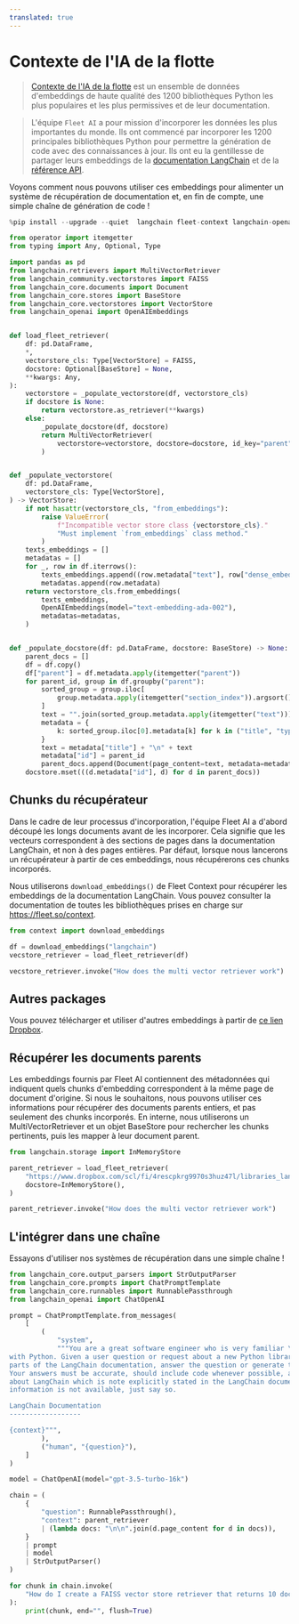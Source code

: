 ```yaml
---
translated: true
---
```


# Contexte de l'IA de la flotte

>[Contexte de l'IA de la flotte](https://www.fleet.so/context) est un ensemble de données d'embeddings de haute qualité des 1200 bibliothèques Python les plus populaires et les plus permissives et de leur documentation.

>L'équipe `Fleet AI` a pour mission d'incorporer les données les plus importantes du monde. Ils ont commencé par incorporer les 1200 principales bibliothèques Python pour permettre la génération de code avec des connaissances à jour. Ils ont eu la gentillesse de partager leurs embeddings de la [documentation LangChain](/docs/get_started/introduction) et de la [référence API](https://api.python.langchain.com/en/latest/api_reference.html).

Voyons comment nous pouvons utiliser ces embeddings pour alimenter un système de récupération de documentation et, en fin de compte, une simple chaîne de génération de code !

```python
%pip install --upgrade --quiet  langchain fleet-context langchain-openai pandas faiss-cpu # faiss-gpu for CUDA supported GPU
```

```python
from operator import itemgetter
from typing import Any, Optional, Type

import pandas as pd
from langchain.retrievers import MultiVectorRetriever
from langchain_community.vectorstores import FAISS
from langchain_core.documents import Document
from langchain_core.stores import BaseStore
from langchain_core.vectorstores import VectorStore
from langchain_openai import OpenAIEmbeddings


def load_fleet_retriever(
    df: pd.DataFrame,
    *,
    vectorstore_cls: Type[VectorStore] = FAISS,
    docstore: Optional[BaseStore] = None,
    **kwargs: Any,
):
    vectorstore = _populate_vectorstore(df, vectorstore_cls)
    if docstore is None:
        return vectorstore.as_retriever(**kwargs)
    else:
        _populate_docstore(df, docstore)
        return MultiVectorRetriever(
            vectorstore=vectorstore, docstore=docstore, id_key="parent", **kwargs
        )


def _populate_vectorstore(
    df: pd.DataFrame,
    vectorstore_cls: Type[VectorStore],
) -> VectorStore:
    if not hasattr(vectorstore_cls, "from_embeddings"):
        raise ValueError(
            f"Incompatible vector store class {vectorstore_cls}."
            "Must implement `from_embeddings` class method."
        )
    texts_embeddings = []
    metadatas = []
    for _, row in df.iterrows():
        texts_embeddings.append((row.metadata["text"], row["dense_embeddings"]))
        metadatas.append(row.metadata)
    return vectorstore_cls.from_embeddings(
        texts_embeddings,
        OpenAIEmbeddings(model="text-embedding-ada-002"),
        metadatas=metadatas,
    )


def _populate_docstore(df: pd.DataFrame, docstore: BaseStore) -> None:
    parent_docs = []
    df = df.copy()
    df["parent"] = df.metadata.apply(itemgetter("parent"))
    for parent_id, group in df.groupby("parent"):
        sorted_group = group.iloc[
            group.metadata.apply(itemgetter("section_index")).argsort()
        ]
        text = "".join(sorted_group.metadata.apply(itemgetter("text")))
        metadata = {
            k: sorted_group.iloc[0].metadata[k] for k in ("title", "type", "url")
        }
        text = metadata["title"] + "\n" + text
        metadata["id"] = parent_id
        parent_docs.append(Document(page_content=text, metadata=metadata))
    docstore.mset(((d.metadata["id"], d) for d in parent_docs))
```

## Chunks du récupérateur

Dans le cadre de leur processus d'incorporation, l'équipe Fleet AI a d'abord découpé les longs documents avant de les incorporer. Cela signifie que les vecteurs correspondent à des sections de pages dans la documentation LangChain, et non à des pages entières. Par défaut, lorsque nous lancerons un récupérateur à partir de ces embeddings, nous récupérerons ces chunks incorporés.

Nous utiliserons `download_embeddings()` de Fleet Context pour récupérer les embeddings de la documentation LangChain. Vous pouvez consulter la documentation de toutes les bibliothèques prises en charge sur https://fleet.so/context.

```python
from context import download_embeddings

df = download_embeddings("langchain")
vecstore_retriever = load_fleet_retriever(df)
```

```python
vecstore_retriever.invoke("How does the multi vector retriever work")
```

## Autres packages

Vous pouvez télécharger et utiliser d'autres embeddings à partir de [ce lien Dropbox](https://www.dropbox.com/scl/fo/54t2e7fogtixo58pnlyub/h?rlkey=tne16wkssgf01jor0p1iqg6p9&dl=0).

## Récupérer les documents parents

Les embeddings fournis par Fleet AI contiennent des métadonnées qui indiquent quels chunks d'embedding correspondent à la même page de document d'origine. Si nous le souhaitons, nous pouvons utiliser ces informations pour récupérer des documents parents entiers, et pas seulement des chunks incorporés. En interne, nous utiliserons un MultiVectorRetriever et un objet BaseStore pour rechercher les chunks pertinents, puis les mapper à leur document parent.

```python
from langchain.storage import InMemoryStore

parent_retriever = load_fleet_retriever(
    "https://www.dropbox.com/scl/fi/4rescpkrg9970s3huz47l/libraries_langchain_release.parquet?rlkey=283knw4wamezfwiidgpgptkep&dl=1",
    docstore=InMemoryStore(),
)
```

```python
parent_retriever.invoke("How does the multi vector retriever work")
```

## L'intégrer dans une chaîne

Essayons d'utiliser nos systèmes de récupération dans une simple chaîne !

```python
from langchain_core.output_parsers import StrOutputParser
from langchain_core.prompts import ChatPromptTemplate
from langchain_core.runnables import RunnablePassthrough
from langchain_openai import ChatOpenAI

prompt = ChatPromptTemplate.from_messages(
    [
        (
            "system",
            """You are a great software engineer who is very familiar \
with Python. Given a user question or request about a new Python library called LangChain and \
parts of the LangChain documentation, answer the question or generate the requested code. \
Your answers must be accurate, should include code whenever possible, and should assume anything \
about LangChain which is note explicitly stated in the LangChain documentation. If the required \
information is not available, just say so.

LangChain Documentation
------------------

{context}""",
        ),
        ("human", "{question}"),
    ]
)

model = ChatOpenAI(model="gpt-3.5-turbo-16k")

chain = (
    {
        "question": RunnablePassthrough(),
        "context": parent_retriever
        | (lambda docs: "\n\n".join(d.page_content for d in docs)),
    }
    | prompt
    | model
    | StrOutputParser()
)
```

```python
for chunk in chain.invoke(
    "How do I create a FAISS vector store retriever that returns 10 documents per search query"
):
    print(chunk, end="", flush=True)
```
